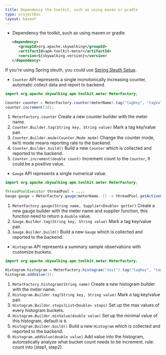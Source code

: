 ```yaml
---
title: Dependency the toolkit, such as using maven or gradle
type: projectDoc
layout: baseof
---
```

* Dependency the toolkit, such as using maven or gradle
```xml
   <dependency>
      <groupId>org.apache.skywalking</groupId>
      <artifactId>apm-toolkit-meter</artifactId>
      <version>${skywalking.version}</version>
   </dependency>
```

If you're using Spring sleuth, you could use [Spring Sleuth Setup](./../../backend/spring-sleuth-setup).

* `Counter` API represents a single monotonically increasing counter, automatic collect data and report to backend.
```java
import org.apache.skywalking.apm.toolkit.meter.MeterFactory;

Counter counter = MeterFactory.counter(meterName).tag("tagKey", "tagValue").mode(Counter.Mode.INCREMENT).build();
counter.increment(1d);
```
1. `MeterFactory.counter` Create a new counter builder with the meter name.
1. `Counter.Builder.tag(String key, String value)` Mark a tag key/value pair.
1. `Counter.Builder.mode(Counter.Mode mode)` Change the counter mode, `RATE` mode means reporting rate to the backend.
1. `Counter.Builder.build()` Build a new `Counter` which is collected and reported to the backend.
1. `Counter.increment(double count)` Increment count to the `Counter`, It could be a positive value.

* `Gauge` API represents a single numerical value.
```java
import org.apache.skywalking.apm.toolkit.meter.MeterFactory;

ThreadPoolExecutor threadPool = ...;
Gauge gauge = MeterFactory.gauge(meterName, () -> threadPool.getActiveCount()).tag("tagKey", "tagValue").build();
```
1. `MeterFactory.gauge(String name, Supplier<Double> getter)` Create a new gauge builder with the meter name and supplier function, this function need to return a `double` value.
1. `Gauge.Builder.tag(String key, String value)` Mark a tag key/value pair.
1. `Gauge.Builder.build()` Build a new `Gauge` which is collected and reported to the backend.

* `Histogram` API represents a summary sample observations with customize buckets.
```java
import org.apache.skywalking.apm.toolkit.meter.MeterFactory;

Histogram histogram = MeterFactory.histogram("test").tag("tagKey", "tagValue").steps(Arrays.asList(1, 5, 10)).minValue(0).build();
histogram.addValue(3);
```
1. `MeterFactory.histogram(String name)` Create a new histogram builder with the meter name.
1. `Histogram.Builder.tag(String key, String value)` Mark a tag key/value pair.
1. `Histogram.Builder.steps(List<Double> steps)` Set up the max values of every histogram buckets.
1. `Histogram.Builder.minValue(double value)` Set up the minimal value of this histogram, default is `0`.
1. `Histogram.Builder.build()` Build a new `Histogram` which is collected and reported to the backend.
1. `Histogram.addValue(double value)` Add value into the histogram, automatically analyze what bucket count needs to be increment. rule: count into [step1, step2).
